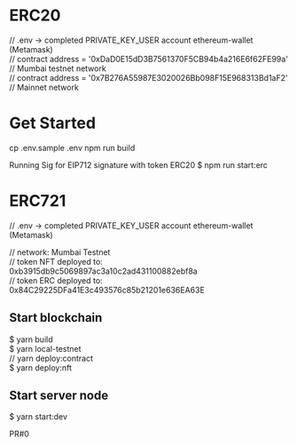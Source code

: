 # ERC20  
// .env -> completed PRIVATE_KEY_USER account ethereum-wallet (Metamask)  
// contract address = '0xDaD0E15dD3B7561370F5CB94b4a216E6f62FE99a' // Mumbai testnet network  
// contract address = '0x7B276A55987E3020026Bb098F15E968313Bd1aF2' // Mainnet network  

# Get Started
cp .env.sample .env npm run build

Running Sig for EIP712 signature with token ERC20
$ npm run start:erc


# ERC721  
// .env -> completed PRIVATE_KEY_USER account ethereum-wallet (Metamask)  

// network: Mumbai Testnet  
// token NFT deployed to: 0xb3915db9c5069897ac3a10c2ad431100882ebf8a  
// token ERC deployed to: 0x84C29225DFa41E3c493576c85b21201e636EA63E  

## Start blockchain  
$ yarn build  
$ yarn local-testnet  
// yarn deploy:contract  
$ yarn deploy:nft  

## Start server node  
$ yarn start:dev  

PR#0
